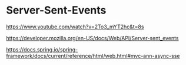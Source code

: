 # Server-Sent-Events

https://www.youtube.com/watch?v=2To3_mYT2hc&t=8s

https://developer.mozilla.org/en-US/docs/Web/API/Server-sent_events

https://docs.spring.io/spring-framework/docs/current/reference/html/web.html#mvc-ann-async-sse



